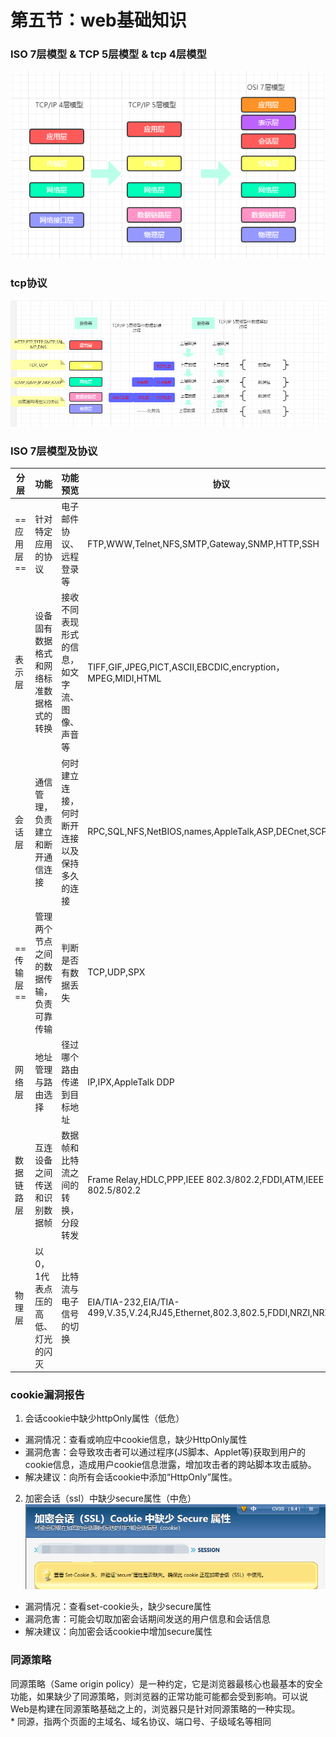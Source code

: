 # 第五节：web基础知识
### ISO 7层模型 & TCP 5层模型 & tcp 4层模型
![image](../img/5-tcp-osi.png)
### tcp协议
![image](../img/5-tcp5.png)
### ISO 7层模型及协议
分层 | 功能 | 功能预览 | 协议
--- | --- | --- | ---
==应用层==|针对特定应用的协议|电子邮件协议、远程登录等| FTP,WWW,Telnet,NFS,SMTP,Gateway,SNMP,HTTP,SSH
表示层|设备固有数据格式和网络标准数据格式的转换|接收不同表现形式的信息，如文字流、图像、声音等|TIFF,GIF,JPEG,PICT,ASCII,EBCDIC,encryption，MPEG,MIDI,HTML
会话层|通信管理，负责建立和断开通信连接|何时建立连接，何时断开连接以及保持多久的连接|RPC,SQL,NFS,NetBIOS,names,AppleTalk,ASP,DECnet,SCP
==传输层==|管理两个节点之间的数据传输，负责可靠传输|判断是否有数据丢失|TCP,UDP,SPX
网络层|地址管理与路由选择 | 径过哪个路由传递到目标地址|IP,IPX,AppleTalk DDP
数据链路层|互连设备之间传送和识别数据帧|数据帧和比特流之间的转换，分段转发|Frame Relay,HDLC,PPP,IEEE 802.3/802.2,FDDI,ATM,IEEE 802.5/802.2
物理层|以0，1代表点压的高低、灯光的闪灭|比特流与电子信号的切换|EIA/TIA-232,EIA/TIA-499,V.35,V.24,RJ45,Ethernet,802.3,802.5,FDDI,NRZI,NRZ,B8ZS
### cookie漏洞报告
1. 会话cookie中缺少httpOnly属性（低危）
* 漏洞情况：查看或响应中cookie信息，缺少HttpOnly属性
* 漏洞危害：会导致攻击者可以通过程序(JS脚本、Applet等)获取到用户的cookie信息，造成用户cookie信息泄露，增加攻击者的跨站脚本攻击威胁。
* 解决建议：向所有会话cookie中添加“HttpOnly”属性。
2. 加密会话（ssl）中缺少secure属性（中危）
![image](../img/5-cookie1.png)
* 漏洞情况：查看set-cookie头，缺少secure属性
* 漏洞危害：可能会切取加密会话期间发送的用户信息和会话信息
* 解决建议：向加密会话cookie中增加secure属性
### 同源策略 
同源策略（Same origin policy）是一种约定，它是浏览器最核心也最基本的安全功能，如果缺少了同源策略，则浏览器的正常功能可能都会受到影响。可以说Web是构建在同源策略基础之上的，浏览器只是针对同源策略的一种实现。  
    * 同源，指两个页面的主域名、域名协议、端口号、子级域名等相同